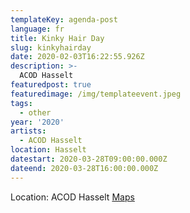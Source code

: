 ```yaml
---
templateKey: agenda-post
language: fr
title: Kinky Hair Day
slug: kinkyhairday
date: 2020-02-03T16:22:55.926Z
description: >-
  ACOD Hasselt
featuredpost: true
featuredimage: /img/templateevent.jpeg
tags:
  - other
year: '2020'
artists:
  - ACOD Hasselt
location: Hasselt
datestart: 2020-03-28T09:00:00.000Z
dateend: 2020-03-28T16:00:00.000Z
---
```



Location: ACOD Hasselt
[Maps](https://goo.gl/maps/fFZtcShqhoKGwzPu6)
